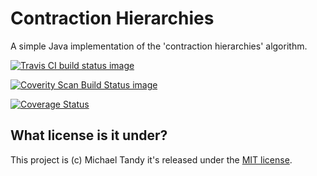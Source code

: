 # Contraction Hierarchies

A simple Java implementation of the 'contraction hierarchies' algorithm.

[ ![Travis CI build status image](https://api.travis-ci.org/michaeltandy/contraction-hierarchies.svg) ](https://travis-ci.org/michaeltandy/contraction-hierarchies)

[ ![Coverity Scan Build Status image](https://scan.coverity.com/projects/6517/badge.svg) ](https://scan.coverity.com/projects/michaeltandy-contraction-hierarchies)

[ ![Coverage Status](http://img.shields.io/coveralls/michaeltandy/contraction-hierarchies/master.svg?style=flat-square)](https://coveralls.io/r/michaeltandy/contraction-hierarchies?branch=master)

## What license is it under?

This project is (c) Michael Tandy
it's released under the [MIT license](http://en.wikipedia.org/wiki/MIT_License).
